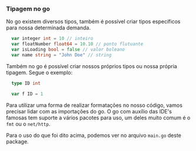 ### Tipagem no go

No go existem diversos tipos, também é possível criar tipos específicos para nossa determinada demanda.

```go
  var integer int = 10 // inteiro
  var floatNumber float64 = 10.10 // ponto flutuante
  var isLoading bool = false // valor boleano
  var name string = "John Doe" // string
```

Também no go é possível criar nossos próprios tipos ou nossa própria tipagem. Segue o exemplo:

```go
  type ID int

  var f ID = 1
```

Para utilizar uma forma de realizar formatações no nosso código, vamos precisar lidar com as importações do go.
O go com auxílio das IDE's famosas tem suporte a vários pacotes para uso, um deles muito comum é o `fmt` ou o `net/http`.

Para o uso do que foi dito acima, podemos ver no arquivo `main.go` deste package.